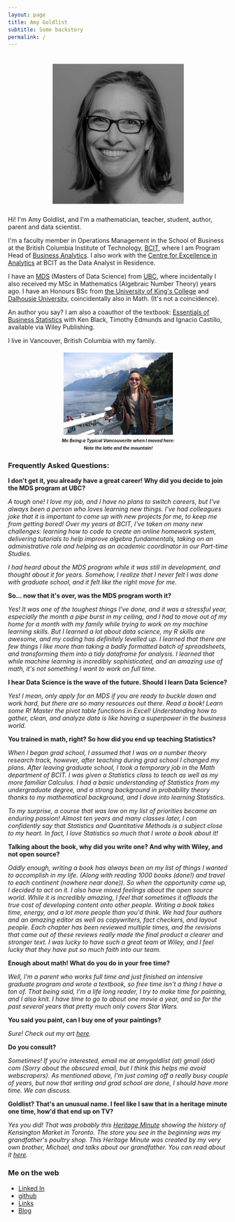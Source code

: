 ```yaml
---
layout: page
title: Amy Goldlist
subtitle: Some backstory
permalink: /
---
```


<h5 align="center">
  <br>
<img src="/images/amy.jpg" alt = "Amy" width="300">
<br>
</h5>

Hi! I'm Amy Goldlist, and I'm a mathematician, teacher, student, author, parent and data scientist.

 I'm a faculty member in Operations Management in the School of Business at the British Columbia Institute of Technology, [BCIT](https://www.bcit.ca/business/), where I am Program Head of [Business Analytics](https://www.bcit.ca/programs/business-analytics-graduate-certificate-part-time-a300grcert/).  I also work with the [Centre for Excellence in Analytics]() at BCIT as the Data Analyst in Residence.

 I have an [MDS](https://ubc-mds.github.io/) (Masters of Data Science) from [UBC](https://www.ubc.ca/), where incidentally I also received my MSc in Mathematics (Algebraic Number Theory) years ago.  I have an Honours BSc from [the University of King's College](https://ukings.ca/) and [Dalhousie University](https://www.dal.ca/), coincidentally also in Math.  (It's not a coincidence).

An author you say?  I am  also a coauthor of the textbook:  [Essentials of Business Statistics](http://wileyplus.wiley.com/essentials-of-business-statistics-canadian-edition/) with Ken Black, Timothy Edmunds and Ignacio Castillo, available via Wiley Publishing.  

I live in Vancouver, British Columbia with my family.

<h4 align="center">
<IMG SRC="/images/mountain.jpg" ALT="Me next to a mountain with my latte" width = "250"> <BR>
<font size = "1"><i>Me Being a Typical Vancouverite when I moved here:<BR>
Note the latte and the mountain!</i></font>
</h4>



### Frequently Asked Questions:

**I don't get it, you already have a great career! Why did you decide to join the MDS program at UBC?**

_A tough one!  I love my job, and I have no plans to switch careers, but I've always been a person who loves learning new things.  I've had colleagues joke that it is important to come up with new projects for me, to keep me from getting bored! Over my years at BCIT, I've taken on many new challenges: learning how to code to create an online homework system, delivering tutorials to help improve algebra fundamentals, taking on an administrative role and helping as an academic coordinator in our Part-time Studies._

_I had heard about the MDS program while it was still in development, and thought about it for years.  Somehow, I realize that I never felt I was done with graduate school, and it felt like the right move for me._

**So... now that it's over, was the MDS program worth it?**

_Yes! It was one of the toughest things I've done, and it was a stressful year, especially the month a pipe burst in my ceiling, and I had to move out of my home for a month with my family while trying to work on my machine learning skills.  But I learned a lot about data science, my R skills are awesome, and my coding has definitely levelled up.  I learned that there are few things I like more than taking a badly formatted batch of spreadsheets, and transforming them into a tidy dataframe for analysis.  I learned that while machine learning is incredibly sophisticated, and an amazing use of math, it's not something I want to work on full time._

**I hear Data Science is the wave of the future.  Should I learn Data Science?**

_Yes!  I mean, only apply for an MDS if you are ready to buckle down and work hard, but there are so many resources out there.  Read a book!  Learn some R!  Master the pivot table functions in Excel!  Understanding how to gather, clean, and analyze data is like having a superpower in the business world._

**You trained in math, right?  So how did you end up teaching Statistics?**

_When I began grad school, I assumed that I was on a number theory research track, however, after teaching during grad school I changed my plans. After leaving graduate school, I took a temporary job in the Math department of BCIT.  I was given a Statistics class to teach as well as my more familiar Calculus.  I had a basic understanding of Statistics from my undergraduate degree, and a strong background in probability theory thanks to my mathematical background, and I dove into learning Statistics._

_To my surprise, a course that was low on my list of priorities became an enduring passion!  Almost ten years and many classes later, I can confidently say that Statistics and Quantitative Methods is a subject close to my heart.  In fact, I love Statistics so much that I wrote a book about it!_

**Talking about the book, why did you write one?  And why with Wiley, and not open source?**

_Oddly enough, writing a book has always been on my list of things I wanted to accomplish in my life.  (Along with reading 1000 books (done!) and travel to each continent (nowhere near done)).  So when the opportunity came up, I decided to act on it.  I also have mixed feelings about the open source world.  While it is incredibly amazing, I feel that sometimes it offloads the true cost of developing content onto other people.  Writing a book takes time, energy, and a lot more people than you'd think.  We had four authors and an amazing editor as well as copywriters, fact checkers, and layout people.  Each chapter has been reviewed multiple times, and the revisions that came out of these reviews really made the final product a clearer and stronger text.  I was lucky to have such a great team at Wiley, and I feel lucky that they have put so much faith into our team._

**Enough about math!  What do you do in your free time?**

_Well, I'm a parent who works full time and just finished an intensive graduate program and wrote a textbook, so free time isn't a thing I have a ton of.  That being said, I'm a life long reader, I try to make time for painting, and I also knit.  I have time to go to about one movie a year, and so for the past several years that pretty much only covers Star Wars._  

**You said you paint, can I buy one of your paintings?**

_Sure!  Check out my art [here](https://knockoffart.blogspot.com/)._


**Do you consult?**

_Sometimes! If you're interested, email me at amygoldlist (at) gmail (dot) com (Sorry about the obscured email, but I think this helps me avoid webscrapers). As mentioned above, I'm just coming off a really busy couple of years, but now that writing and grad school are done, I should have more time.  We can discuss._

**Goldlist?  That's an unusual name.  I feel like I saw that in a heritage minute one time, how'd that end up on TV?**

_Yes you did!  That was probably this [Heritage Minute](https://www.historicacanada.ca/content/heritage-minutes/kensington-market) showing the history of Kensington Market in Toronto.  The store you see in the beginning was my grandfather's poultry shop.  This Heritage Minute was created by my very own brother, Michael, and talks about our grandfather.  You can read about it [here](https://www.cbc.ca/news/canada/toronto/kensington-market-immigration-heritage-minute-1.4369947)._


### Me on the web

* [Linked In](https://www.linkedin.com/in/amy-goldlist/)
* [github](https://github.com/amygoldlist)
* [Links](/links)
* [Blog](/blog)
